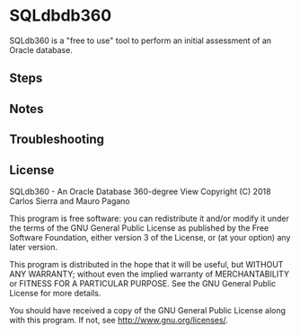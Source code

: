 # SQLdbdb360

SQLdb360 is a "free to use" tool to perform an initial assessment of an Oracle database. 



## Steps



## Notes



## Troubleshooting


## License
   
  SQLdb360 - An Oracle Database 360-degree View
  Copyright (C) 2018  Carlos Sierra and Mauro Pagano

  This program is free software: you can redistribute it and/or modify
  it under the terms of the GNU General Public License as published by
  the Free Software Foundation, either version 3 of the License, or
  (at your option) any later version.

  This program is distributed in the hope that it will be useful,
  but WITHOUT ANY WARRANTY; without even the implied warranty of
  MERCHANTABILITY or FITNESS FOR A PARTICULAR PURPOSE.  See the
  GNU General Public License for more details.

  You should have received a copy of the GNU General Public License
  along with this program.  If not, see <http://www.gnu.org/licenses/>.
